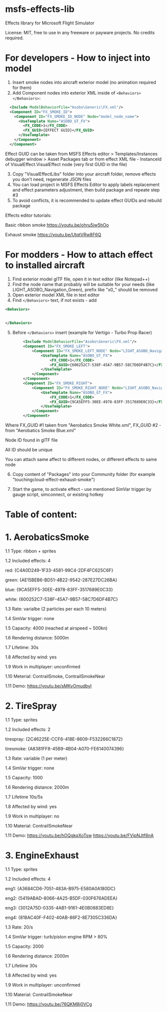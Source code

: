 # msfs-effects-lib

Effects library for Microsoft Flight Simulator

License: MIT, free to use in any freeware or payware projects. No credits required.


# For developers - How to inject into model
1. Insert smoke nodes into aircraft exterior model (no animation required for them)
2. Add Component nodes into exterior XML inside of ```<Behaviors></Behaviors>```:


```xml
  <Include ModelBehaviorFile="Asobo\Generic\FX.xml"/>
  <Component ID="FX_SMOKE_ID">
    <Component ID="FX_SMOKE_ID_NODE" Node="model_node_name">
      <UseTemplate Name="ASOBO_GT_FX">
        <FX_CODE>1</FX_CODE>
        <FX_GUID>{EFFECT GUID}</FX_GUID>
      </UseTemplate>
    </Component>
  </Component>
```
Effect GUID can be taken from MSFS Effects editor > Templates/Instances debugger window > Asset Packages tab
or from effect XML file - InstanceId of VisualEffect.VisualEffect node (very first GUID in the file)

3. Copy "VisualEffectLibs" folder into your aircraft folder, remove effects you don't need, regenerate JSON files
4. You can load project in MSFS Effects Editor to apply labels replacement and effect parameters adjustment, then build package and repeate step #3
5. To avoid conflicts, it is recommended to update effect GUIDs and rebuild package


Effects editor tutorials:

Basic ribbon smoke https://youtu.be/ohru5jw5hOo

Exhaust smoke https://youtu.be/UtqtVRw8F6Q

    
# For modders - How to attach effect to installed aircraft
1. Find exterior model glTF file, open it in text editor (like Notepad++)
2. Find the node name that probably will be suitable for your needs (like LIGHT_ASOBO_Navigation_Green), prefix like "x0_" should be removed
3. Open exterior model XML file in text editor
4. Find ```</Behaviors>``` text, if not exists - add
```xml
<Behaviors>
  
  
</Behaviors>
```
5. Before ```</Behaviors>``` insert (example for Vertigo - Turbo Prop Racer)
```xml
		<Include ModelBehaviorFile="Asobo\Generic\FX.xml"/>
		<Component ID="FX_SMOKE_LEFT">
			<Component ID="FX_SMOKE_LEFT_NODE" Node="LIGHT_ASOBO_Navigation_Red">
				<UseTemplate Name="ASOBO_GT_FX">
					<FX_CODE>1</FX_CODE>
					<FX_GUID>{600252C7-538F-45A7-9B57-58C7D6DF4B7C}</FX_GUID>
				</UseTemplate>
			</Component>
		</Component>
		<Component ID="FX_SMOKE_RIGHT">
			<Component ID="FX_SMOKE_RIGHT_NODE" Node="LIGHT_ASOBO_Navigation_Green">
				<UseTemplate Name="ASOBO_GT_FX">
					<FX_CODE>1</FX_CODE>
					<FX_GUID>{9CA5EFF5-30EE-4978-83FF-3517689E0C33}</FX_GUID>
				</UseTemplate>
			</Component>
		</Component>		
```
Where FX_GUID #1 taken from "Aerobatics Smoke White.xml", FX_GUID #2 - from "Aerobatics Smoke Blue.xml"

Node ID found in glTF file

All ID should be unique

You can attach same affect to different nodes, or different effects to same node

6. Copy content of "Packages" into your Community folder (for example "touchingcloud-effect-exhaust-smoke")

7. Start the game, to activate effect - use mentioned SimVar trigger by gauge script, simconnect, or existing hotkey


# Table of content:

# 1. AerobaticsSmoke

  1.1 Type: ribbon + sprites

  1.2 Included effects: 4
  
  red: {C4A0D249-1F33-4581-99C4-2DF4FC625C6F}
  
  green: {AE15BEB6-BD51-4B22-9542-287E27DC26BA}
  
  blue: {9CA5EFF5-30EE-4978-83FF-3517689E0C33}
  
  white: {600252C7-538F-45A7-9B57-58C7D6DF4B7C}

  1.3 Rate: varialbe (2 particles per each 10 meters)

  1.4 SimVar trigger: none

  1.5 Capacity: 4000 (reached at airspeed ~ 500kn)

  1.6 Rendering distance: 5000m

  1.7 Lifetime: 30s

  1.8 Affected by wind: yes

  1.9 Work in multiplayer: unconfirmed
  
  1.10 Meterial: ContrailSmoke, ContrailSmokeNear
  
  1.11 Demo: https://youtu.be/sMKvOmudbyI
  
# 2. TireSpray

  1.1 Type: sprites
  
  1.2 Included effects: 2 
  
  tirespray: {2C46225E-CCF6-418E-8609-F532266C1872}
  
  tiresmoke: {A8381FF8-45B9-4B04-A070-FE6140074396}
  
  1.3 Rate: variable (1 per meter)
  
  1.4 SimVar trigger: none
  
  1.5 Capacity: 1000
  
  1.6 Rendering distance: 2000m
  
  1.7 Lifetime 10s/5s
  
  1.8 Affected by wind: yes
  
  1.9 Work in multiplayer: no
 
  1.10 Material: ContrailSmokeNear
  
  1.11 Demo: https://youtu.be/hOQgkqXoTsw https://youtu.be/FVipNJtf8nA

# 3. EngineExhaust

  1.1 Type: sprites
  
  1.2 Included effects: 4 
  
  eng1: {A3684CD6-7051-483A-B975-E580A0A180DC}
  
  eng2: {5419ABAD-8066-4A25-B5DF-030F676ADEEA}
  
  eng3: {3012A75D-0335-4AB1-9161-4E0B0883ED8E}
  
  eng4: {818AC40F-F402-40AB-86F2-8E7305C336DA}
  
  1.3 Rate: 20/s
  
  1.4 SimVar trigger: turb/piston engine RPM > 80%
  
  1.5 Capacity: 2000
  
  1.6 Rendering distance: 2000m
  
  1.7 Lifetime 30s
  
  1.8 Affected by wind: yes
  
  1.9 Work in multiplayer: unconfirmed
 
  1.10 Material: ContrailSmokeNear
  
  1.11 Demo: https://youtu.be/76QKM8j0VCg
